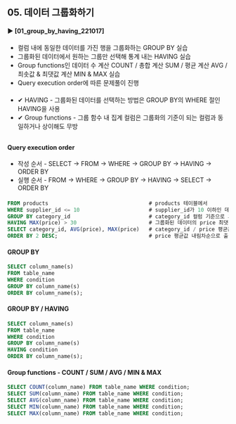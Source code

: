 ####  
## 05. 데이터 그룹화하기  
#### ► [01_group_by_having_221017]  
- 컬럼 내에 동일한 데이터를 가진 행을 그룹화하는 GROUP BY 실습  
- 그룹화된 데이터에서 원하는 그룹만 선택해 통계 내는 HAVING 실습  
- Group functions인 데이터 수 계산 COUNT / 총합 계산 SUM / 평균 계산 AVG / 최솟값 & 최댓값 계산 MIN & MAX 실습  
- Query execution order에 따른 문제풀이 진행  
####  
- ✔︎ HAVING - 그룹화된 데이터를 선택하는 방법은 GROUP BY의 WHERE 절인 HAVING을 사용  
- ✔︎ Group functions - 그룹 함수 내 집계 컬럼은 그룹화의 기준이 되는 컬럼과 동일하거나 상이해도 무방  
##  
#### Query execution order  
- 작성 순서 - SELECT → FROM → WHERE → GROUP BY → HAVING → ORDER BY  
- 실행 순서 - FROM → WHERE → GROUP BY → HAVING → SELECT → ORDER BY  
####  
``` SQL  
FROM products                                # products 테이블에서  
WHERE supplier_id <= 10                      # supplier_id가 10 이하인 데이터를  
GROUP BY category_id                         # category_id 컬럼 기준으로 그룹화하고,  
HAVING MAX(price) > 30                       # 그룹화된 데이터의 price 최댓값이 30을 초과하는  
SELECT category_id, AVG(price), MAX(price)   # category_id / price 평균값 / price 최댓값을  
ORDER BY 2 DESC;                             # price 평균값 내림차순으로 출력하기  
```  
#### GROUP BY  
``` SQL  
SELECT column_name(s)  
FROM table_name  
WHERE condition  
GROUP BY column_name(s)  
ORDER BY column_name(s);  
```  
#### GROUP BY / HAVING  
``` SQL  
SELECT column_name(s)  
FROM table_name  
WHERE condition  
GROUP BY column_name(s)   
HAVING condition  
ORDER BY column_name(s);   
```  
#### Group functions - COUNT / SUM / AVG / MIN & MAX  
``` SQL  
SELECT COUNT(column_name) FROM table_name WHERE condition;  
SELECT SUM(column_name) FROM table_name WHERE condition;  
SELECT AVG(column_name) FROM table_name WHERE condition;  
SELECT MIN(column_name) FROM table_name WHERE condition;  
SELECT MAX(column_name) FROM table_name WHERE condition;  
```  
####  
